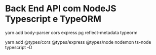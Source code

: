 # Back End API com NodeJS Typescript e TypeORM

yarn add body-parser cors express pg reflect-metadata typeorm

yarn add @types/cors @types/express @types/node nodemon ts-node typescript -D
